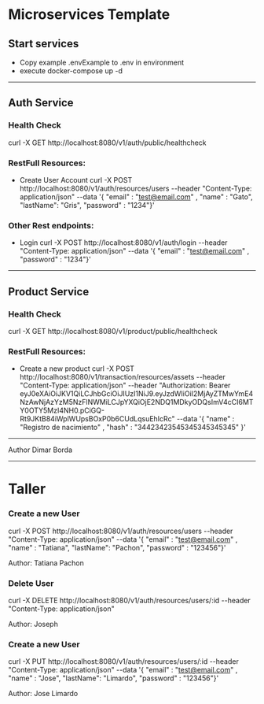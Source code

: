 # Microservices Template

## Start services

- Copy example .envExample to .env in environment
- execute docker-compose up -d

--------------

## Auth Service

### Health Check

curl -X GET http://localhost:8080/v1/auth/public/healthcheck

### RestFull Resources:

- Create User Account
curl -X POST http://localhost:8080/v1/auth/resources/users --header "Content-Type: application/json" --data '{ "email" : "test@email.com" , "name" : "Gato", "lastName": "Gris", "password" : "1234"}'


### Other Rest endpoints:
- Login 
curl -X POST http://localhost:8080/v1/auth/login --header "Content-Type: application/json"   --data '{ "email" : "test@email.com" , "password" : "1234"}'

----------

## Product Service

### Health Check

curl -X GET http://localhost:8080/v1/product/public/healthcheck


### RestFull Resources:

- Create a new product
curl -X POST http://localhost:8080/v1/transaction/resources/assets  --header "Content-Type: application/json" --header  "Authorization: Bearer eyJ0eXAiOiJKV1QiLCJhbGciOiJIUzI1NiJ9.eyJzdWIiOiI2MjAyZTMwYmE4NzAwNjAzYzM5NzFlNWMiLCJpYXQiOjE2NDQ1MDkyODQsImV4cCI6MTY0OTY5MzI4NH0.pCiGQ-Rt9JKtB84iWplWUpsBOxP0b6CUdLqsuEhIcRc" --data '{ "name" : "Registro de nacimiento" , "hash" : "34423423545345345345345" }'

-----
Author Dimar Borda

-----------------------------------------------------------------------------------------------------
# Taller

### Create a new User 
curl -X POST http://localhost:8080/v1/auth/resources/users --header "Content-Type: application/json" --data '{ "email" : "test@email.com" , "name" : "Tatiana", "lastName": "Pachon", "password" : "123456"}'

Author: Tatiana Pachon

### Delete User 
curl -X DELETE http://localhost:8080/v1/auth/resources/users/:id  --header "Content-Type: application/json"

Author: Joseph

### Create a new User 
curl -X PUT http://localhost:8080/v1/auth/resources/users/:id  --header "Content-Type: application/json" --data '{ "email" : "test@email.com" , "name" : "Jose", "lastName": "Limardo", "password" : "123456"}'

Author: Jose Limardo
